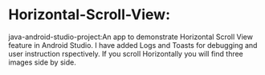 # Horizontal-Scroll-View:
java-android-studio-project:An app to demonstrate Horizontal Scroll View feature in Android Studio. 
I have added Logs and Toasts for debugging and user instruction rspectively.
If you scroll Horizontally you will find three images side by side.
